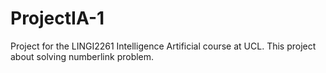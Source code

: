 # ProjectIA-1
Project for the LINGI2261 Intelligence Artificial course at UCL. This project about solving numberlink problem.
